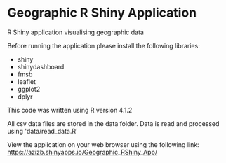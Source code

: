# Geographic R Shiny Application
R Shiny application visualising geographic data

Before running the application please install the following libraries:
- shiny
- shinydashboard
- fmsb
- leaflet
- ggplot2
- dplyr

This code was written using R version 4.1.2

All csv data files are stored in the data folder. Data is read and processed using 'data/read_data.R'

View the application on your web browser using the following link: https://azizb.shinyapps.io/Geographic_RShiny_App/
